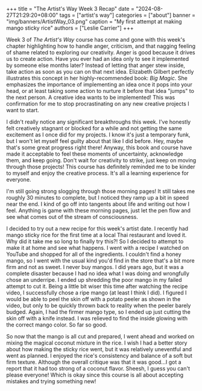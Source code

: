 +++
title = "The Artist's Way Week 3 Recap"
date = "2024-08-27T21:29:20+08:00"
tags = ["artist's way"]
categories = ["about"]
banner = "img/banners/ArtistWay_03.png"
caption = "My first attempt at making mango sticky rice"
authors = ["Leslie Carrier"]
+++

Week 3 of *The Artist's Way* course has come and gone with this week's chapter highlighting how to handle anger, criticism, and that nagging feeling of shame related to exploring our creativity. Anger is good because it drives us to create action. Have you ever had an idea only to see it implemented by someone else months later? Instead of letting that anger stew inside, take action as soon as you can on that next idea. Elizabeth Gilbert perfectly illustrates this concept in her highly-recommended book: *Big Magic*. She emphasizes the importance of implementing an idea once it pops into your head, or at least taking some action to nurture it before that idea "jumps" to the next person. A creative idea wants to be implemented! This was confirmation for me to stop procrastinating on any new creative projects I want to start.

I didn't really notice any significant breakthroughs this week. I've honestly felt creatively stagnant or blocked for a while and not getting the same excitement as I once did for my projects. I know it's just a temporary funk, but I won't let myself feel guilty about that like I did before. Hey, maybe that's some great progress right there! Anyway, this book and course have made it acceptable to feel these moments of uncertainty, acknowledge them, and keep going. Don't wait for creativity to strike, just keep on moving through those projects! This course has definitely reminded me to be kinder to myself and enjoy the creative process. It's all a learning experience for everyone.

I'm still going strong slogging through those morning pages! It still takes me roughly 30 minutes to complete, but I noticed they ramp up a bit in speed near the end. I kind of go off into tangents about life and writing out how I feel. Anything is game with these morning pages, just let the pen flow and see what comes out of the stream of consciousness. 

I decided to try out a new recipe for this week's artist date. I recently had mango sticky rice for the first time at a local Thai restaurant and loved it. Why did it take me so long to finally try this?! So I decided to attempt to make it at home and see what happens. I went with a recipe I watched on YouTube and shopped for all of the ingredients. I couldn't find a honey mango, so I went with the usual kind you'd find in the store that's a bit more firm and not as sweet. I never buy mangos. I did years ago, but it was a complete disaster because I had no idea what I was doing and wrongfully chose an underripe. I ended up shredding the poor mango in my failed attempt to cut it. Being a little bit wiser this time after watching the recipe video, I successfully chose a ripe mango (at least I think I did). I figured I would be able to peel the skin off with a potato peeler as shown in the video, but only to be quickly thrown back to reality when the peeler barely budged. Again, I had the firmer mango type, so I ended up just cutting the skin off with a knife instead. I was relieved to find the inside glowing with the correct mango color. So far so good.

So now that the mango is all cut and prepared, I went ahead and worked on mixing the magical coconut mixture in the rice. I wish I had a better story about how making the sticky rice went, but it was relatively uneventful and went as planned. I enjoyed the rice's consistency and balance of a soft but firm texture. Although the overall critique was that it was good...I got a report that it had too strong of a coconut flavor. Sheesh, I guess you can't please everyone! Which is okay since this course is all about accepting mistakes and trying something new!